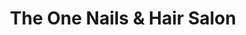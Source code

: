 ---
title: "The One Nails & Hair Salon"
url: /milton/the-one-nails-und-hair-salon/
shop: Kosmetik
---